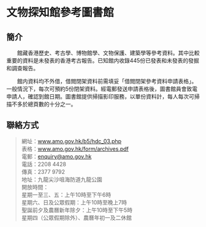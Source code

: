 # 文物探知館參考圖書館

## 簡介

　　館藏香港歷史、考古學、博物館學、文物保護、建築學等參考資料。其中比較重要的資料是未發表的香港考古報告。已知館内收錄445份已發表和未發表的發掘和調查報告。
  
　　館内資料均不外借，借閲閉架資料前需填妥「借閲閉架參考資料申請表格」。一般情況下，每次可預約5份閉架資料。經電郵發送申請表格後，圖書館員會致電申請人，確認到館日期。圖書館提供掃描影印服務，以單份資料計，每人每次可掃描不多於總頁數的十分之一。

## 聯絡方式
> 網址：www.amo.gov.hk/b5/hdc_03.php  
> 表格：www.amo.gov.hk/form/archives.pdf  
> 電郵：enquiry@amo.gov.hk  
> 電話：2208 4428  
> 傳真：2377 9792  
> 地址：九龍尖沙咀海防道九龍公園  
> 開放時間：  
  > 星期一至三、五：上午10時至下午6時  
  > 星期六、日及公眾假期：上午10時至晚上7時  
  > 聖誕前夕及農曆新年除夕：上午10時至下午5時  
  > 星期四（公眾假期除外）、農曆年初一及二休館
